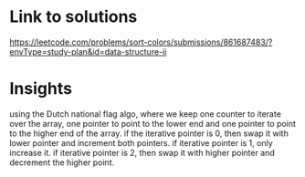 # Link to solutions
https://leetcode.com/problems/sort-colors/submissions/861687483/?envType=study-plan&id=data-structure-ii

# Insights
using the Dutch national flag algo, where we keep one counter to iterate over the array, one pointer to point to the lower end and one pointer to point to the higher end of the array. if the iterative pointer is 0, then swap it with lower pointer and increment both pointers. if iterative pointer is 1, only increase it. if iterative pointer is 2, then swap it with higher pointer and decrement the higher point.